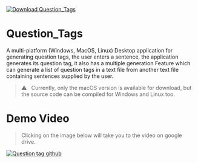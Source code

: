 [![Download Question_Tags](https://a.fsdn.com/con/app/sf-download-button)](https://sourceforge.net/projects/question-tags/files/latest/download)
# Question_Tags
A multi-platform (Windows, MacOS, Linux) Desktop application for generating question tags, the user enters a sentence, the application generates its question tag, it also has a multiple generation Feature which can generate a list of question tags in a text file from another text file containing sentences supplied by the user.<br>

>⚠️ &nbsp;&nbsp;Currently, only the macOS version is available for download, but the source code can be compiled for Windows and Linux too.

# Demo Video
>Clicking on the image below will take you to the video on google drive.

[![Question tag github](https://a.fsdn.com/con/app/proj/question-tags/screenshots/Capture%20d%E2%80%99e%CC%81cran%202020-06-17%20a%CC%80%2001.10.33.png/max/max/1)](https://drive.google.com/file/d/1rOUr5hKJm-2CFF3KDjvhmcj576gkCU61/preview)

